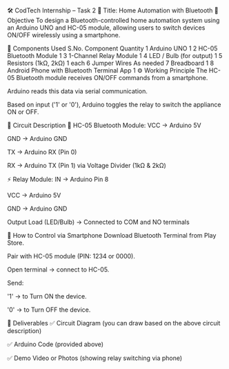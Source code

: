 🛠️ CodTech Internship – Task 2
📌 Title: Home Automation with Bluetooth
🔶 Objective
To design a Bluetooth-controlled home automation system using an Arduino UNO and HC-05 module, allowing users to switch devices ON/OFF wirelessly using a smartphone.

🔧 Components Used
S.No.	Component	Quantity
1	Arduino UNO	1
2	HC-05 Bluetooth Module	1
3	1-Channel Relay Module	1
4	LED / Bulb (for output)	1
5	Resistors (1kΩ, 2kΩ)	1 each
6	Jumper Wires	As needed
7	Breadboard	1
8	Android Phone with Bluetooth Terminal App	1
⚙️ Working Principle
The HC-05 Bluetooth module receives ON/OFF commands from a smartphone.

Arduino reads this data via serial communication.

Based on input ('1' or '0'), Arduino toggles the relay to switch the appliance ON or OFF.

🔌 Circuit Description
📲 HC-05 Bluetooth Module:
VCC → Arduino 5V

GND → Arduino GND

TX → Arduino RX (Pin 0)

RX → Arduino TX (Pin 1) via Voltage Divider (1kΩ & 2kΩ)

⚡ Relay Module:
IN → Arduino Pin 8

VCC → Arduino 5V

GND → Arduino GND

Output Load (LED/Bulb) → Connected to COM and NO terminals

📱 How to Control via Smartphone
Download Bluetooth Terminal from Play Store.

Pair with HC-05 module (PIN: 1234 or 0000).

Open terminal → connect to HC-05.

Send:

'1' → to Turn ON the device.

'0' → to Turn OFF the device.

📸 Deliverables
✅ Circuit Diagram (you can draw based on the above circuit description)

✅ Arduino Code (provided above)

✅ Demo Video or Photos (showing relay switching via phone)
